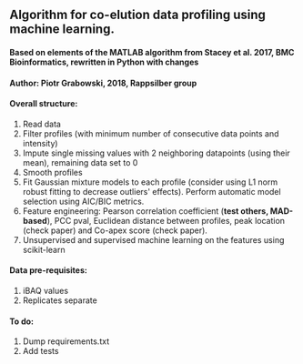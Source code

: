 ## Algorithm for co-elution data profiling using machine learning.
#### Based on elements of the MATLAB algorithm from Stacey et al. 2017, BMC Bioinformatics, rewritten in Python with changes
#### Author: Piotr Grabowski, 2018, Rappsilber group

#### Overall structure:
1. Read data
2. Filter profiles (with minimum number of consecutive data points and intensity)
3. Impute single missing values with 2 neighboring datapoints (using their mean), remaining data set to 0
4. Smooth profiles
5. Fit Gaussian mixture models to each profile (consider using L1 norm robust fitting to decrease outliers' effects). Perform automatic model selection using AIC/BIC metrics.
6. Feature engineering: Pearson correlation coefficient (**test others, MAD-based**), PCC pval, Euclidean distance between profiles, peak location (check paper) and Co-apex score (check paper).
7. Unsupervised and supervised machine learning on the features using scikit-learn

#### Data pre-requisites:
1. iBAQ values
2. Replicates separate

#### To do:
1. Dump requirements.txt
2. Add tests
